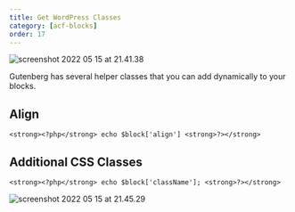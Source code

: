 ```yaml
---
title: Get WordPress Classes
category: [acf-blocks]
order: 17
---
```


![screenshot 2022 05 15 at 21.41.38](../img/Screenshot-2022-05-15-at-21.41.38.png)

Gutenberg has several helper classes that you can add dynamically to your blocks.

## Align

`<strong><?php</strong> echo $block['align'] <strong>?></strong>`

## Additional CSS Classes

`<strong><?php</strong> echo $block['className']; <strong>?></strong>`

![screenshot 2022 05 15 at 21.45.29](../img/Screenshot-2022-05-15-at-21.45.29.png)

